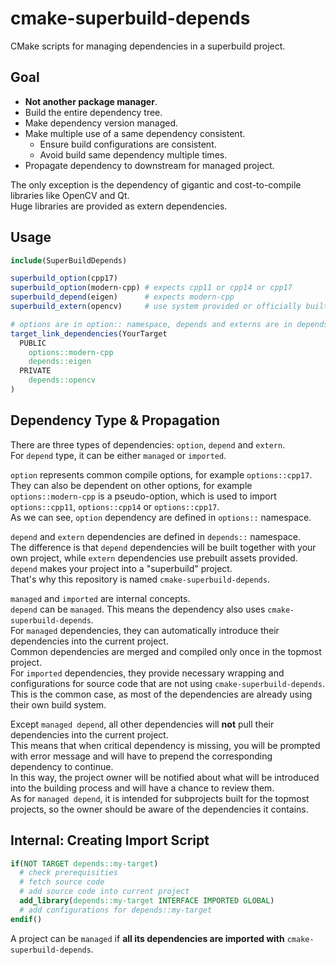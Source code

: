# cmake-superbuild-depends

CMake scripts for managing dependencies in a superbuild project.

## Goal

- **Not another package manager**.
- Build the entire dependency tree.
- Make dependency version managed.
- Make multiple use of a same dependency consistent.
  - Ensure build configurations are consistent.
  - Avoid build same dependency multiple times.
- Propagate dependency to downstream for managed project.

The only exception is the dependency of gigantic and cost-to-compile libraries like OpenCV and Qt.  
Huge libraries are provided as extern dependencies.

## Usage

```CMake
include(SuperBuildDepends)

superbuild_option(cpp17)
superbuild_option(modern-cpp) # expects cpp11 or cpp14 or cpp17
superbuild_depend(eigen)      # expects modern-cpp
superbuild_extern(opencv)     # use system provided or officially built package.

# options are in option:: namespace, depends and externs are in depends:: namespace.
target_link_dependencies(YourTarget
  PUBLIC
    options::modern-cpp
    depends::eigen
  PRIVATE
    depends::opencv
)
```

## Dependency Type & Propagation

There are three types of dependencies: `option`, `depend` and `extern`.  
For `depend` type, it can be either `managed` or `imported`.

`option` represents common compile options, for example `options::cpp17`.  
They can also be dependent on other options, for example `options::modern-cpp` is a pseudo-option, which is used to import `options::cpp11`, `options::cpp14` or `options::cpp17`.  
As we can see, `option` dependency are defined in `options::` namespace.

`depend` and `extern` dependencies are defined in `depends::` namespace.  
The difference is that `depend` dependencies will be built together with your own project, while `extern` dependencies use prebuilt assets provided.  
`depend` makes your project into a "superbuild" project.  
That's why this repository is named `cmake-superbuild-depends`.

`managed` and `imported` are internal concepts.  
`depend` can be `managed`. This means the dependency also uses `cmake-superbuild-depends`.  
For `managed` dependencies, they can automatically introduce their dependencies into the current project.  
Common dependencies are merged and compiled only once in the topmost project.  
For `imported` dependencies, they provide necessary wrapping and configurations for source code that are not using `cmake-superbuild-depends`.  
This is the common case, as most of the dependencies are already using their own build system.

Except `managed depend`, all other dependencies will **not** pull their dependencies into the current project.  
This means that when critical dependency is missing, you will be prompted with error message and will have to prepend the corresponding dependency to continue.  
In this way, the project owner will be notified about what will be introduced into the building process and will have a chance to review them.  
As for `managed depend`, it is intended for subprojects built for the topmost projects, so the owner should be aware of the dependencies it contains.

## Internal: Creating Import Script

```CMake
if(NOT TARGET depends::my-target)
  # check prerequisities
  # fetch source code
  # add source code into current project
  add_library(depends::my-target INTERFACE IMPORTED GLOBAL)
  # add configurations for depends::my-target
endif()
```

A project can be `managed` if **all its dependencies are imported with** `cmake-superbuild-depends`.  
